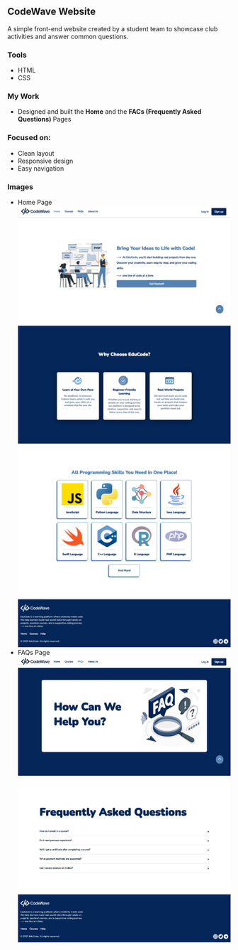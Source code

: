## CodeWave Website

A simple front-end website created by a student team to showcase club activities and answer common questions.

### Tools
- HTML  
- CSS

### My Work
- Designed and built the **Home** and the **FACs (Frequently Asked Questions)** Pages

### Focused on:
  - Clean layout  
  - Responsive design  
  - Easy navigation

### Images
- Home Page
![Home Page Image](HomePage.jpeg)
- FAQs Page
![FAQs Page Image](FAQsPage.jpeg)
